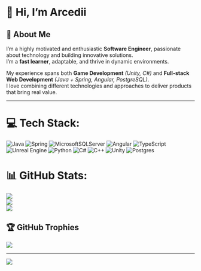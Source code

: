 # 👋 Hi, I’m **Arcedii**  

## 🚀 About Me  
I’m a highly motivated and enthusiastic **Software Engineer**, passionate about technology and building innovative solutions.  
I’m a **fast learner**, adaptable, and thrive in dynamic environments.  

My experience spans both **Game Development** *(Unity, C#)* and **Full-stack Web Development** *(Java + Spring, Angular, PostgreSQL)*.  
I love combining different technologies and approaches to deliver products that bring real value.  

---



# 💻 Tech Stack:
![Java](https://img.shields.io/badge/java-%23ED8B00.svg?style=for-the-badge&logo=openjdk&logoColor=white) ![Spring](https://img.shields.io/badge/spring-%236DB33F.svg?style=for-the-badge&logo=spring&logoColor=white) ![MicrosoftSQLServer](https://img.shields.io/badge/Microsoft%20SQL%20Server-CC2927?style=for-the-badge&logo=microsoft%20sql%20server&logoColor=white) ![Angular](https://img.shields.io/badge/angular-%23DD0031.svg?style=for-the-badge&logo=angular&logoColor=white) ![TypeScript](https://img.shields.io/badge/typescript-%23007ACC.svg?style=for-the-badge&logo=typescript&logoColor=white) ![Unreal Engine](https://img.shields.io/badge/unrealengine-%23313131.svg?style=for-the-badge&logo=unrealengine&logoColor=white) ![Python](https://img.shields.io/badge/python-3670A0?style=for-the-badge&logo=python&logoColor=ffdd54) ![C#](https://img.shields.io/badge/c%23-%23239120.svg?style=for-the-badge&logo=csharp&logoColor=white) ![C++](https://img.shields.io/badge/c++-%2300599C.svg?style=for-the-badge&logo=c%2B%2B&logoColor=white) ![Unity](https://img.shields.io/badge/unity-%23000000.svg?style=for-the-badge&logo=unity&logoColor=white) ![Postgres](https://img.shields.io/badge/postgres-%23316192.svg?style=for-the-badge&logo=postgresql&logoColor=white)
# 📊 GitHub Stats:
![](https://github-readme-stats.vercel.app/api?username=Arcedii&theme=dark&hide_border=false&include_all_commits=false&count_private=false)<br/>
![](https://nirzak-streak-stats.vercel.app/?user=Arcedii&theme=dark&hide_border=false)<br/>
![](https://github-readme-stats.vercel.app/api/top-langs/?username=Arcedii&theme=dark&hide_border=false&include_all_commits=false&count_private=false&layout=compact)

## 🏆 GitHub Trophies
![](https://github-profile-trophy.vercel.app/?username=Arcedii&theme=radical&no-frame=false&no-bg=false&margin-w=4)

---
[![](https://visitcount.itsvg.in/api?id=Arcedii&icon=1&color=0)](https://visitcount.itsvg.in)

<!-- Proudly created with GPRM ( https://gprm.itsvg.in ) -->
